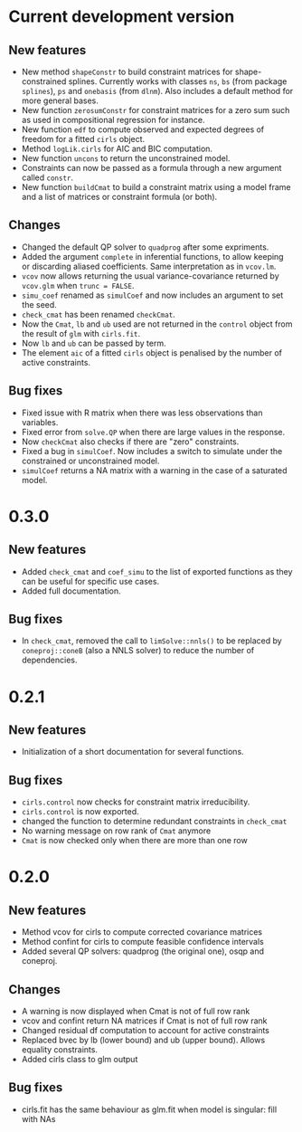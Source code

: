 # Current development version

## New features
- New method `shapeConstr` to build constraint matrices for shape-constrained splines. Currently works with classes `ns`, `bs` (from package `splines`), `ps` and `onebasis` (from `dlnm`). Also includes a default method for more general bases.
- New function `zerosumConstr` for constraint matrices for a zero sum such as used in compositional regression for instance.
- New function `edf` to compute observed and expected degrees of freedom for a fitted `cirls` object.
- Method `logLik.cirls` for AIC and BIC computation.
- New function `uncons` to return the unconstrained model.
- Constraints can now be passed as a formula through a new argument called `constr`.
- New function `buildCmat` to build a constraint matrix using a model frame and a list of matrices or constraint formula (or both).

## Changes
- Changed the default QP solver to `quadprog` after some expriments.
- Added the argument `complete` in inferential functions, to allow keeping or discarding aliased coefficients. Same interpretation as in `vcov.lm`.
- `vcov` now allows returning the usual variance-covariance returned by `vcov.glm` when `trunc = FALSE`.
- `simu_coef` renamed as `simulCoef` and now includes an argument to set the seed. 
- `check_cmat` has been renamed `checkCmat`.
- Now the `Cmat`, `lb` and `ub` used are not returned in the `control` object from the result of `glm` with `cirls.fit`.
- Now `lb` and `ub` can be passed by term.
- The element `aic` of a fitted `cirls` object is penalised by the number of active constraints.

## Bug fixes
- Fixed issue with R matrix when there was less observations than variables.
- Fixed error from `solve.QP` when there are large values in the response.
- Now `checkCmat` also checks if there are "zero" constraints.
- Fixed a bug in `simulCoef`. Now includes a switch to simulate under the constrained or unconstrained model.
- `simulCoef` returns a NA matrix with a warning in the case of a saturated model.

# 0.3.0

## New features
- Added `check_cmat` and `coef_simu` to the list of exported functions as they can be useful for specific use cases.
- Added full documentation.

## Bug fixes
- In `check_cmat`, removed the call to `limSolve::nnls()` to be replaced by `coneproj::coneB` (also a NNLS solver) to reduce the number of dependencies.

# 0.2.1

## New features
- Initialization of a short documentation for several functions.

## Bug fixes
- `cirls.control` now checks for constraint matrix irreducibility.
- `cirls.control` is now exported.
- changed the function to determine redundant constraints in `check_cmat`
- No warning message on row rank of `Cmat` anymore
- `Cmat` is now checked only when there are more than one row

# 0.2.0

## New features
- Method vcov for cirls to compute corrected covariance matrices
- Method confint for cirls to compute feasible confidence intervals
- Added several QP solvers: quadprog (the original one), osqp and coneproj.

## Changes
- A warning is now displayed when Cmat is not of full row rank
- vcov and confint return NA matrices if Cmat is not of full row rank
- Changed residual df computation to account for active constraints
- Replaced bvec by lb (lower bound) and ub (upper bound). Allows equality constraints.
- Added cirls class to glm output

## Bug fixes
- cirls.fit has the same behaviour as glm.fit when model is singular: fill with NAs
